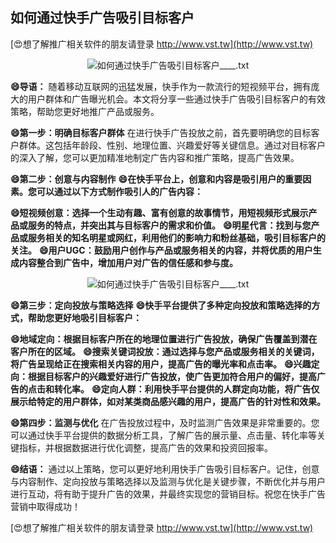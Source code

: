 ## **如何通过快手广告吸引目标客户**

[😍想了解推广相关软件的朋友请登录 http://www.vst.tw](http://www.vst.tw)

 <center><img src="https://vst.tw/MP4/tuiguang/png/8.png" alt="如何通过快手广告吸引目标客户____.txt"></center>

**😄导语：**
随着移动互联网的迅猛发展，快手作为一款流行的短视频平台，拥有庞大的用户群体和广告曝光机会。本文将分享一些通过快手广告吸引目标客户的有效策略，帮助您更好地推广产品或服务。

**😄第一步：明确目标客户群体**
在进行快手广告投放之前，首先要明确您的目标客户群体。这包括年龄段、性别、地理位置、兴趣爱好等关键信息。通过对目标客户的深入了解，您可以更加精准地制定广告内容和推广策略，提高广告效果。

**😄第二步：创意与内容制作**
**😄在快手平台上，创意和内容是吸引用户的重要因素。您可以通过以下方式制作吸引人的广告内容：**

**😄短视频创意：选择一个生动有趣、富有创意的故事情节，用短视频形式展示产品或服务的特点，并突出其与目标客户的需求和价值。**
**😄明星代言：找到与您产品或服务相关的知名明星或网红，利用他们的影响力和粉丝基础，吸引目标客户的关注。**
**😄用户UGC：鼓励用户创作与产品或服务相关的内容，并将优质的用户生成内容整合到广告中，增加用户对广告的信任感和参与度。**

 <center><img src="https://vst.tw/MP4/tuiguang/png/4.png" alt="如何通过快手广告吸引目标客户____.txt"></center>

**😄第三步：定向投放与策略选择**
**😄快手平台提供了多种定向投放和策略选择的方式，帮助您更好地吸引目标客户：**

**😄地域定向：根据目标客户所在的地理位置进行广告投放，确保广告覆盖到潜在客户所在的区域。**
**😄搜索关键词投放：通过选择与您产品或服务相关的关键词，将广告呈现给正在搜索相关内容的用户，提高广告的曝光率和点击率。**
**😄兴趣定向：根据目标客户的兴趣爱好进行广告投放，使广告更加符合用户的偏好，提高广告的点击和转化率。**
**😄定向人群：利用快手平台提供的人群定向功能，将广告仅展示给特定的用户群体，如对某类商品感兴趣的用户，提高广告的针对性和效果。**

**😄第四步：监测与优化**
在广告投放过程中，及时监测广告效果是非常重要的。您可以通过快手平台提供的数据分析工具，了解广告的展示量、点击量、转化率等关键指标，并根据数据进行优化调整，提高广告的效果和投资回报率。

**😄结语：**
通过以上策略，您可以更好地利用快手广告吸引目标客户。记住，创意与内容制作、定向投放与策略选择以及监测与优化是关键步骤，不断优化并与用户进行互动，将有助于提升广告的效果，并最终实现您的营销目标。祝您在快手广告营销中取得成功！

[😍想了解推广相关软件的朋友请登录 http://www.vst.tw](http://www.vst.tw)



